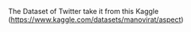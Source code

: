 The Dataset of Twitter take it from this Kaggle (https://www.kaggle.com/datasets/manovirat/aspect) 
